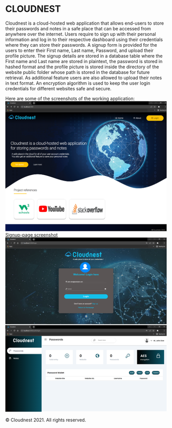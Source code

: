 # CLOUDNEST
Cloudnest is a cloud-hosted web application that allows end-users to store their passwords and notes in a safe place that can be accessed from anywhere over the internet. 
Users require to sign up with their personal information and log in to their respective dashboard using their credentials where they can store their passwords. 
A signup form is provided for the users to enter their First name, Last name, Password, and upload their profile picture.
The signup details are stored in a database table where the First name and Last name are stored in plaintext, the password is stored in hashed format and the profile picture is stored inside the directory of the website public folder whose path is stored in the database for future retrieval. 
As additional feature users are also allowed to upload their notes in text format. 
An encryption algorithm is used to keep the user login credentials for different websites safe and secure.

Here are some of the screenshots of the working application:<br>
![Homepage screenshot](https://github.com/codingisfun-96/FRT_PROJECT/blob/main/Screenshots/home.png)
[Signup-page screenshot](https://github.com/codingisfun-96/FRT_PROJECT/blob/main/Screenshots/signup.png)
![Login-page screenshot](https://github.com/codingisfun-96/FRT_PROJECT/blob/main/Screenshots/login.png)
![Dashboard screenshot](https://github.com/codingisfun-96/FRT_PROJECT/blob/main/Screenshots/password.png)
 


























© Cloudnest 2021. All rights reserved.
